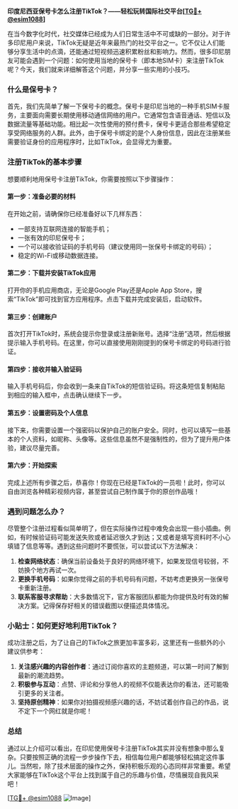 **印度尼西亚保号卡怎么注册TikTok？——轻松玩转国际社交平台[[TG💪+ @esim1088](https://t.me/s/esim1088)]**

在当今数字化时代，社交媒体已经成为人们日常生活中不可或缺的一部分。对于许多印尼用户来说，TikTok无疑是近年来最热门的社交平台之一。它不仅让人们能够分享生活中的点滴，还能通过短视频迅速积累粉丝和影响力。然而，很多印尼朋友可能会遇到一个问题：如何使用当地的保号卡（即本地SIM卡）来注册TikTok呢？今天，我们就来详细解答这个问题，并分享一些实用的小技巧。

### 什么是保号卡？

首先，我们先简单了解一下保号卡的概念。保号卡是印尼当地的一种手机SIM卡服务，主要面向需要长期使用移动通信网络的用户。它通常包含语音通话、短信以及数据流量等基础功能。相比起一次性使用的预付费卡，保号卡更适合那些希望稳定享受网络服务的人群。此外，由于保号卡绑定的是个人身份信息，因此在注册某些需要验证身份的应用程序时，比如TikTok，会显得尤为重要。

### 注册TikTok的基本步骤

想要顺利地用保号卡注册TikTok，你需要按照以下步骤操作：

#### 第一步：准备必要的材料
在开始之前，请确保你已经准备好以下几样东西：
- 一部支持互联网连接的智能手机；
- 一张有效的印尼保号卡；
- 一个可以接收验证码的手机号码（建议使用同一张保号卡绑定的号码）；
- 稳定的Wi-Fi或移动数据连接。

#### 第二步：下载并安装TikTok应用
打开你的手机应用商店，无论是Google Play还是Apple App Store，搜索“TikTok”即可找到官方应用程序。点击下载并完成安装后，启动软件。

#### 第三步：创建账户
首次打开TikTok时，系统会提示你登录或注册新账号。选择“注册”选项，然后根据提示输入手机号码。在这里，你可以直接使用刚刚提到的保号卡绑定的号码进行验证。

#### 第四步：接收并输入验证码
输入手机号码后，你会收到一条来自TikTok的短信验证码。将这条短信复制粘贴到相应的输入框中，点击确认继续下一步。

#### 第五步：设置密码及个人信息
接下来，你需要设置一个强密码以保护自己的账户安全。同时，也可以填写一些基本的个人资料，如昵称、头像等。这些信息虽然不是强制性的，但为了提升用户体验，建议尽量完善。

#### 第六步：开始探索
完成上述所有步骤之后，恭喜你！你现在已经是TikTok的一员啦！此时，你可以自由浏览各种精彩视频内容，甚至尝试自己制作属于你的原创作品哦！

### 遇到问题怎么办？

尽管整个注册过程看似简单明了，但在实际操作过程中难免会出现一些小插曲。例如，有时候验证码可能发送失败或者延迟很久才到达；又或者是填写资料时不小心填错了信息等等。遇到这些问题时不要慌张，可以尝试以下方法解决：

1. **检查网络状态**：确保当前设备处于良好的网络环境下，如果发现信号较弱，不妨换个地方再试一次。
2. **更换手机号码**：如果你觉得之前的手机号码有问题，不妨考虑更换另一张保号卡重新注册。
3. **联系客服寻求帮助**：大多数情况下，官方客服团队都能为你提供及时有效的解决方案。记得保存好相关的错误截图以便描述具体情况。

### 小贴士：如何更好地利用TikTok？

成功注册之后，为了让自己的TikTok之旅更加丰富多彩，这里还有一些额外的小建议供参考：

1. **关注感兴趣的内容创作者**：通过订阅你喜欢的主题频道，可以第一时间了解到最新的潮流趋势。
2. **积极参与互动**：点赞、评论和分享他人的视频不仅能表达你的看法，还可能吸引更多的关注者。
3. **坚持原创精神**：如果你对拍摄视频感兴趣的话，不妨试着创作自己的作品，说不定下一个网红就是你呢！

### 总结

通过以上介绍可以看出，在印尼使用保号卡注册TikTok其实并没有想象中那么复杂。只要按照正确的流程一步步操作下去，相信每位用户都能够轻松搞定这件事儿。当然啦，除了技术层面的操作之外，保持积极乐观的心态同样非常重要。希望大家能够在TikTok这个平台上找到属于自己的乐趣与价值，尽情展现自我风采吧！

[[TG💪+ @esim1088](https://t.me/s/esim1088) ![Image](https://i.postimg.cc/4NQfJmqS/Snipaste-2025-05-13-00-14-12.png)]
